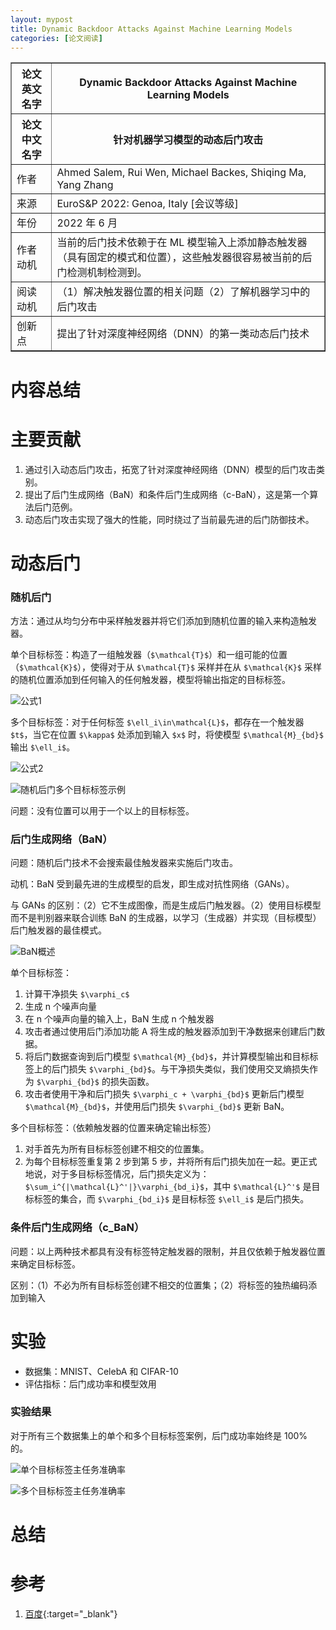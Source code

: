 ```yaml
---
layout: mypost
title: Dynamic Backdoor Attacks Against Machine Learning Models
categories: [论文阅读]
---
```


<table border="1">
    <tr>
        <th>论文英文名字</th>
        <th>Dynamic Backdoor Attacks Against Machine Learning Models</th>
    </tr>
    <tr>
        <th>论文中文名字</th>
        <th>针对机器学习模型的动态后门攻击</th>
    </tr>
    <tr>
        <td>作者</td>
        <td>Ahmed Salem, Rui Wen, Michael Backes, Shiqing Ma, Yang Zhang</td>
    </tr>
    <tr>
        <td>来源</td>
        <td>EuroS&P 2022: Genoa, Italy [会议等级]</td>
    </tr>
    <tr>
        <td>年份</td>
        <td>2022 年 6 月</td>
    </tr>
    <tr>
        <td>作者动机</td>
        <td>当前的后门技术依赖于在 ML 模型输入上添加静态触发器（具有固定的模式和位置），这些触发器很容易被当前的后门检测机制检测到。</td>
    </tr>
    <tr>
        <td>阅读动机</td>
        <td>（1）解决触发器位置的相关问题（2）了解机器学习中的后门攻击</td>
    </tr>
    <tr>
        <td>创新点</td>
        <td>提出了针对深度神经网络（DNN）的第一类动态后门技术</td>
    </tr>
</table>

# 内容总结

# 主要贡献

1. 通过引入动态后门攻击，拓宽了针对深度神经网络（DNN）模型的后门攻击类别。
2. 提出了后门生成网络（BaN）和条件后门生成网络（c-BaN），这是第一个算法后门范例。
3. 动态后门攻击实现了强大的性能，同时绕过了当前最先进的后门防御技术。

# 动态后门

### 随机后门

方法：通过从均匀分布中采样触发器并将它们添加到随机位置的输入来构造触发器。

单个目标标签：构造了一组触发器（`$\mathcal{T}$`）和一组可能的位置（`$\mathcal{K}$`），使得对于从 `$\mathcal{T}$` 采样并在从 `$\mathcal{K}$` 采样的随机位置添加到任何输入的任何触发器，模型将输出指定的目标标签。

![公式1](公式1.png)

多个目标标签：对于任何标签 `$\ell_i\in\mathcal{L}$`，都存在一个触发器 `$t$`，当它在位置 `$\kappa$` 处添加到输入 `$x$` 时，将使模型 `$\mathcal{M}_{bd}$` 输出 `$\ell_i$`。

![公式2](公式2.png)

![随机后门多个目标标签示例](随机后门多个目标标签示例.png)

问题：没有位置可以用于一个以上的目标标签。

### 后门生成网络（BaN）

问题：随机后门技术不会搜索最佳触发器来实施后门攻击。

动机：BaN 受到最先进的生成模型的启发，即生成对抗性网络（GANs）。

与 GANs 的区别：（2）它不生成图像，而是生成后门触发器。（2）使用目标模型而不是判别器来联合训练 BaN 的生成器，以学习（生成器）并实现（目标模型）后门触发器的最佳模式。

![BaN概述](BaN概述.png)

单个目标标签：

1. 计算干净损失 `$\varphi_c$`
2. 生成 n 个噪声向量
3. 在 n 个噪声向量的输入上，BaN 生成 n 个触发器
4. 攻击者通过使用后门添加功能 A 将生成的触发器添加到干净数据来创建后门数据。
5. 将后门数据查询到后门模型 `$\mathcal{M}_{bd}$`，并计算模型输出和目标标签上的后门损失 `$\varphi_{bd}$`。与干净损失类似，我们使用交叉熵损失作为 `$\varphi_{bd}$` 的损失函数。
6. 攻击者使用干净和后门损失 `$\varphi_c + \varphi_{bd}$` 更新后门模型 `$\mathcal{M}_{bd}$`，并使用后门损失 `$\varphi_{bd}$` 更新 BaN。

多个目标标签：（依赖触发器的位置来确定输出标签）

1. 对手首先为所有目标标签创建不相交的位置集。
2. 为每个目标标签重复第 2 步到第 5 步，并将所有后门损失加在一起。更正式地说，对于多目标标签情况，后门损失定义为：`$\sum_i^{|\mathcal{L}^'|}\varphi_{bd_i}$`，其中 `$\mathcal{L}^'$` 是目标标签的集合，而 `$\varphi_{bd_i}$` 是目标标签 `$\ell_i$` 是后门损失。

### 条件后门生成网络（c_BaN）

问题：以上两种技术都具有没有标签特定触发器的限制，并且仅依赖于触发器位置来确定目标标签。

区别：（1）不必为所有目标标签创建不相交的位置集；（2）将标签的独热编码添加到输入

# 实验

+ 数据集：MNIST、CelebA 和 CIFAR-10
+ 评估指标：后门成功率和模型效用

### 实验结果

对于所有三个数据集上的单个和多个目标标签案例，后门成功率始终是 100% 的。

![单个目标标签主任务准确率](单个目标标签主任务准确率.png)

![多个目标标签主任务准确率](多个目标标签主任务准确率.png)

# 总结



# 参考

1. [百度](https://www.baidu.com){:target="_blank"}